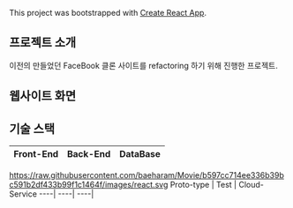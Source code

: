 This project was bootstrapped with [Create React App](https://github.com/facebook/create-react-app).

## 프로젝트 소개

이전의 만들었던 FaceBook 클론 사이트를 refactoring 하기 위해 진행한 프로젝트.

## 웹사이트 화면


## 기술 스택
Front-End | Back-End | DataBase
----| ----| ----|
https://raw.githubusercontent.com/baeharam/Movie/b597cc714ee336b39bc591b2df433b99f1c1464f/images/react.svg
Proto-type | Test | Cloud-Service
----| ----| ----|

